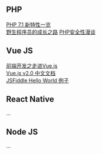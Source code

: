 ## PHP
[PHP 7.1 新特性一览](http://0x1.im/blog/php/features-of-php71.html)  
[野生程序员的成长之路](http://www.kkh86.com/it/index.html)
[PHP安全性漫谈](https://www.sdk.cn/news/2717)  

## Vue JS
[前端开发之走进Vue.js](http://mp.weixin.qq.com/s/2ryY5ip5iJarnzLueD57rg)  
[Vue.js v2.0 中文文档](https://vuefe.cn/)  
[JSFiddle Hello World 例子](https://jsfiddle.net/chrisvfritz/50wL7mdz/)  

## React Native
...

## Node JS
...
